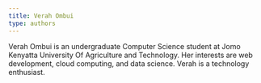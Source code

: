 ```yaml
---
title: Verah Ombui
type: authors
---
```

Verah Ombui is an undergraduate Computer Science student at Jomo Kenyatta University Of Agriculture and Technology. Her interests are web development, cloud computing, and data science. Verah is a technology enthusiast.
